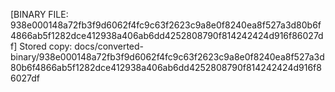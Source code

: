 [BINARY FILE: 938e000148a72fb3f9d6062f4fc9c63f2623c9a8e0f8240ea8f527a3d80b6f4866ab5f1282dce412938a406ab6dd4252808790f814242424d916f86027df]
Stored copy: docs/converted-binary/938e000148a72fb3f9d6062f4fc9c63f2623c9a8e0f8240ea8f527a3d80b6f4866ab5f1282dce412938a406ab6dd4252808790f814242424d916f86027df

